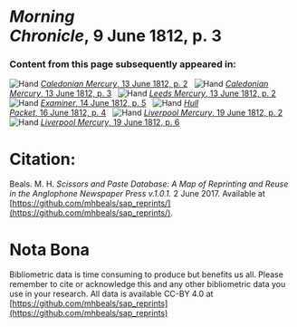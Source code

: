 # *Morning Chronicle*, 9 June 1812, p. 3  
  
### Content from this page subsequently appeared in:  
![Hand](http://scissorsandpaste.net/wp-content/uploads/2017/06/smallhandpointer.png) [*Caledonian Mercury*, 13 June 1812, p. 2](https://mhbeals.github.io/sap_html/Caledonian-Mercury/Caledonian-Mercury-13-June-1812-p-2)  
![Hand](http://scissorsandpaste.net/wp-content/uploads/2017/06/smallhandpointer.png) [*Caledonian Mercury*, 13 June 1812, p. 3](https://mhbeals.github.io/sap_html/Caledonian-Mercury/Caledonian-Mercury-13-June-1812-p-3)  
![Hand](http://scissorsandpaste.net/wp-content/uploads/2017/06/smallhandpointer.png) [*Leeds Mercury*, 13 June 1812, p. 2](https://mhbeals.github.io/sap_html/Leeds-Mercury/Leeds-Mercury-13-June-1812-p-2)  
![Hand](http://scissorsandpaste.net/wp-content/uploads/2017/06/smallhandpointer.png) [*Examiner*, 14 June 1812, p. 5](https://mhbeals.github.io/sap_html/Examiner/Examiner-14-June-1812-p-5)  
![Hand](http://scissorsandpaste.net/wp-content/uploads/2017/06/smallhandpointer.png) [*Hull Packet*, 16 June 1812, p. 4](https://mhbeals.github.io/sap_html/Hull-Packet/Hull-Packet-16-June-1812-p-4)  
![Hand](http://scissorsandpaste.net/wp-content/uploads/2017/06/smallhandpointer.png) [*Liverpool Mercury*, 19 June 1812, p. 2](https://mhbeals.github.io/sap_html/Liverpool-Mercury/Liverpool-Mercury-19-June-1812-p-2)  
![Hand](http://scissorsandpaste.net/wp-content/uploads/2017/06/smallhandpointer.png) [*Liverpool Mercury*, 19 June 1812, p. 6](https://mhbeals.github.io/sap_html/Liverpool-Mercury/Liverpool-Mercury-19-June-1812-p-6)  


# Citation: 

Beals. M. H. *Scissors and Paste Database: A Map of Reprinting and Reuse in the Anglophone Newspaper Press v.1.0.1.* 2 June 2017. Available at [https://github.com/mhbeals/sap_reprints/](https://github.com/mhbeals/sap_reprints/). 

# Nota Bona

Bibliometric data is time consuming to produce but benefits us all. Please remember to cite or acknowledge this and any other bibliometric data you use in your research. All data is available CC-BY 4.0 at [https://github.com/mhbeals/sap_reprints](https://github.com/mhbeals/sap_reprints)